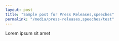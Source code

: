 ```yaml
---
layout: post
title: "Sample post for Press Releases,speeches"
permalink: "/media/press-releases,speeches/test"
---
```

Lorem ipsum sit amet
